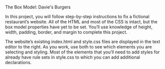 
The Box Model: Davie's Burgers

In this project, you will follow step-by-step instructions to fix a fictional restaurant’s website. All of the HTML and most of the CSS is intact, but the box model properties have yet to be set. You’ll use knowledge of height, width, padding, border, and margin to complete this project.

The website’s existing index.html and style.css files are displayed in the text editor to the right. As you work, use both to see which elements you are selecting and styling. Most of the elements that you’ll need to add styles for already have rule sets in style.css to which you can add additional declarations.
